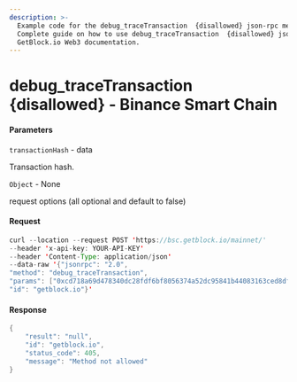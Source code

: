 ```yaml
---
description: >-
  Example code for the debug_traceTransaction  {disallowed} json-rpc method.
  Сomplete guide on how to use debug_traceTransaction  {disallowed} json-rpc in
  GetBlock.io Web3 documentation.
---
```


# debug\_traceTransaction {disallowed} - Binance Smart Chain

#### Parameters

`transactionHash` - data

Transaction hash.

`Object` - None

request options (all optional and default to false)

#### Request

```java
curl --location --request POST 'https://bsc.getblock.io/mainnet/' 
--header 'x-api-key: YOUR-API-KEY' 
--header 'Content-Type: application/json' 
--data-raw '{"jsonrpc": "2.0",
"method": "debug_traceTransaction",
"params": ["0xcd718a69d478340dc28fdf6bf8056374a52dc95841b44083163ced8dfe29310c", null],
"id": "getblock.io"}'
```

#### Response

```java
{
    "result": "null",
    "id": "getblock.io",
    "status_code": 405,
    "message": "Method not allowed"
}
```
